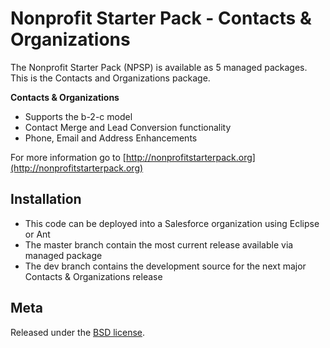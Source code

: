 Nonprofit Starter Pack - Contacts & Organizations
=================================================

The Nonprofit Starter Pack (NPSP) is available as 5 managed packages.
This is the Contacts and Organizations package.

**Contacts & Organizations**

* Supports the b-2-c model
* Contact Merge and Lead Conversion functionality
* Phone, Email and Address Enhancements

For more information go to [http://nonprofitstarterpack.org](http://nonprofitstarterpack.org)

Installation
---

* This code can be deployed into a Salesforce organization using Eclipse or Ant
* The master branch contain the most current release available via managed package
* The dev branch contains the development source for the next major Contacts & Organizations release



Meta
----

Released under the [BSD license](http://www.opensource.org/licenses/BSD-3-Clause).